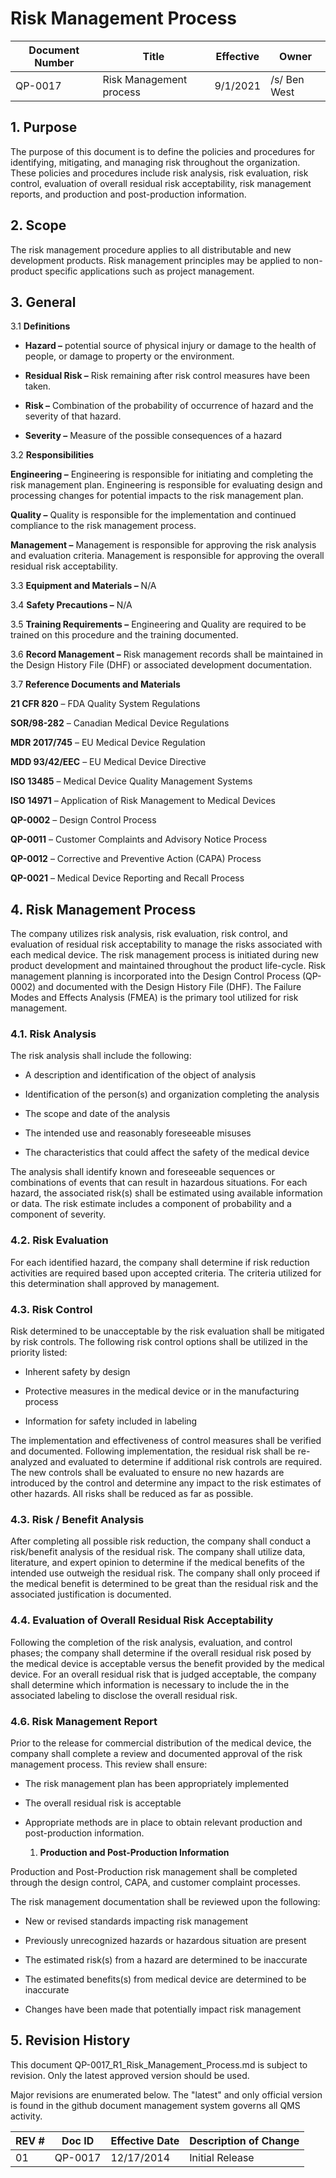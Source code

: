 # Risk Management Process

Document Number|Title|Effective|Owner
---------------|-------------------------------------|----|-----
QP-0017|Risk Management process|9/1/2021|/s/ Ben West

## 1.  **Purpose**

 The purpose of this document is to define the policies and procedures
 for identifying, mitigating, and managing risk throughout the
 organization. These policies and procedures include risk analysis,
 risk evaluation, risk control, evaluation of overall residual risk
 acceptability, risk management reports, and production and
 post-production information.

## 2.  **Scope**

 The risk management procedure applies to all distributable and new
 development products. Risk management principles may be applied to
 non-product specific applications such as project management.

## 3.  **General**

3.1  **Definitions**

-   **Hazard –** potential source of physical injury or damage to the
     health of people, or damage to property or the environment.

-   **Residual Risk –** Risk remaining after risk control measures have
     been taken.

-   **Risk –** Combination of the probability of occurrence of hazard
     and the severity of that hazard.

-   **Severity –** Measure of the possible consequences of a hazard

3.2  **Responsibilities**

 **Engineering –** Engineering is responsible for initiating and
 completing the risk management plan. Engineering is responsible for
 evaluating design and processing changes for potential impacts to the
 risk management plan.

 **Quality –** Quality is responsible for the implementation and
 continued compliance to the risk management process.

 **Management –** Management is responsible for approving the risk
 analysis and evaluation criteria. Management is responsible for
 approving the overall residual risk acceptability.

3.3  **Equipment and Materials –** N/A

3.4  **Safety Precautions –** N/A

3.5  **Training Requirements –** Engineering and Quality are required to
     be trained on this procedure and the training documented.

3.6  **Record Management –** Risk management records shall be maintained
     in the Design History File (DHF) or associated development
     documentation.

3.7  **Reference Documents and Materials**

 **21 CFR 820** – FDA Quality System Regulations

 **SOR/98-282** – Canadian Medical Device Regulations

 **MDR 2017/745** – EU Medical Device Regulation

 **MDD 93/42/EEC** – EU Medical Device Directive

 **ISO 13485** – Medical Device Quality Management Systems

 **ISO 14971** – Application of Risk Management to Medical Devices

 **QP-0002** – Design Control Process

 **QP-0011** – Customer Complaints and Advisory Notice Process

 **QP-0012** – Corrective and Preventive Action (CAPA) Process

 **QP-0021** – Medical Device Reporting and Recall Process

## 4.  **Risk Management Process**

 The company utilizes risk analysis, risk evaluation, risk control, and
 evaluation of residual risk acceptability to manage the risks
 associated with each medical device. The risk management process is
 initiated during new product development and maintained throughout the
 product life-cycle. Risk management planning is incorporated into the
 Design Control Process (QP-0002) and documented with the Design
 History File (DHF). The Failure Modes and Effects Analysis (FMEA) is
 the primary tool utilized for risk management.

### 4.1.  **Risk Analysis**

 The risk analysis shall include the following:

-   A description and identification of the object of analysis

-   Identification of the person(s) and organization completing the
     analysis

-   The scope and date of the analysis

-   The intended use and reasonably foreseeable misuses

-   The characteristics that could affect the safety of the medical
     device

 The analysis shall identify known and foreseeable sequences or
 combinations of events that can result in hazardous situations. For
 each hazard, the associated risk(s) shall be estimated using available
 information or data. The risk estimate includes a component of
 probability and a component of severity.

### 4.2.  **Risk Evaluation**

 For each identified hazard, the company shall determine if risk
 reduction activities are required based upon accepted criteria. The
 criteria utilized for this determination shall approved by management.

### 4.3.  **Risk Control**

Risk determined to be unacceptable by the risk evaluation shall be
mitigated by risk controls. The following risk control options shall
be utilized in the priority listed:

-   Inherent safety by design

-   Protective measures in the medical device or in the manufacturing
     process

-   Information for safety included in labeling

The implementation and effectiveness of control measures shall be
verified and documented. Following implementation, the residual risk
shall be re-analyzed and evaluated to determine if additional risk
controls are required. The new controls shall be evaluated to ensure
no new hazards are introduced by the control and determine any impact
to the risk estimates of other hazards. All risks shall be reduced as
far as possible.

### 4.3.  **Risk / Benefit Analysis**

After completing all possible risk reduction, the company shall
conduct a risk/benefit analysis of the residual risk. The company
shall utilize data, literature, and expert opinion to determine if the
medical benefits of the intended use outweigh the residual risk. The
company shall only proceed if the medical benefit is determined to be
great than the residual risk and the associated justification is
documented.

### 4.4.  **Evaluation of Overall Residual Risk Acceptability**

Following the completion of the risk analysis, evaluation, and control
phases; the company shall determine if the overall residual risk posed
by the medical device is acceptable versus the benefit provided by the
medical device. For an overall residual risk that is judged
acceptable, the company shall determine which information is necessary
to include the in the associated labeling to disclose the overall
residual risk.

### 4.6.  **Risk Management Report**

Prior to the release for commercial distribution of the medical
device, the company shall complete a review and documented approval of
the risk management process. This review shall ensure:

-   The risk management plan has been appropriately implemented

-   The overall residual risk is acceptable

-   Appropriate methods are in place to obtain relevant production and
     post-production information.

    1.  **Production and Post-Production Information**

 Production and Post-Production risk management shall be completed
 through the design control, CAPA, and customer complaint processes.

 The risk management documentation shall be reviewed upon the
 following:

-   New or revised standards impacting risk management

-   Previously unrecognized hazards or hazardous situation are present

-   The estimated risk(s) from a hazard are determined to be inaccurate

-   The estimated benefits(s) from medical device are determined to be
     inaccurate

-   Changes have been made that potentially impact risk management

## 5.      Revision History

This document  QP-0017_R1_Risk_Management_Process.md
is subject to revision. Only the latest approved version should be used.

Major revisions are enumerated below.
The "latest" and only official version is found in the github document management system governs all QMS activity.

REV #|Doc ID|Effective Date|Description of Change
-----|------|--------------|---------------------
01   | QP-0017|12/17/2014|Initial Release
